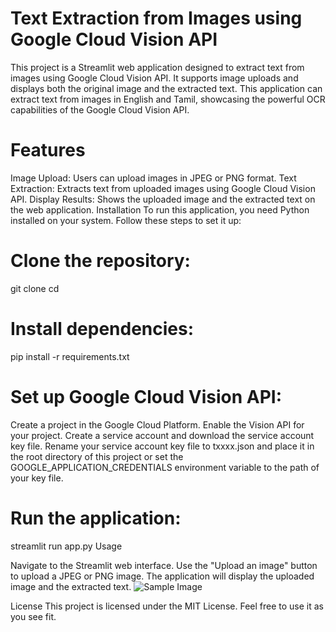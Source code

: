 # Text Extraction from Images using Google Cloud Vision API
This project is a Streamlit web application designed to extract text from images using Google Cloud Vision API. It supports image uploads and displays both the original image and the extracted text. This application can extract text from images in English and Tamil, showcasing the powerful OCR capabilities of the Google Cloud Vision API.

# Features
Image Upload: Users can upload images in JPEG or PNG format.
Text Extraction: Extracts text from uploaded images using Google Cloud Vision API.
Display Results: Shows the uploaded image and the extracted text on the web application.
Installation
To run this application, you need Python installed on your system. Follow these steps to set it up:

# Clone the repository:
git clone <repository-url>
cd <repository-directory>

# Install dependencies:
pip install -r requirements.txt

# Set up Google Cloud Vision API:
Create a project in the Google Cloud Platform.
Enable the Vision API for your project.
Create a service account and download the service account key file.
Rename your service account key file to txxxx.json and place it in the root directory of this project or set the GOOGLE_APPLICATION_CREDENTIALS environment variable to the path of your key file.

# Run the application:
streamlit run app.py
Usage

Navigate to the Streamlit web interface.
Use the "Upload an image" button to upload a JPEG or PNG image.
The application will display the uploaded image and the extracted text.
![Sample Image](image_url)


License
This project is licensed under the MIT License. Feel free to use it as you see fit.
